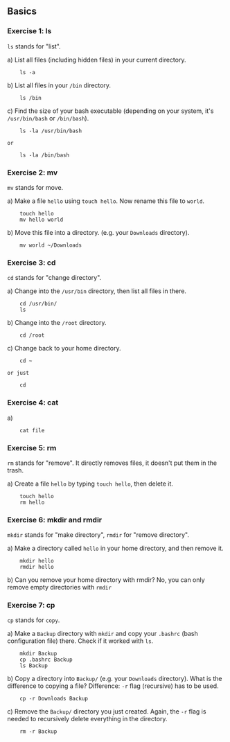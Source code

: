 ## Basics

### Exercise 1: ls

`ls` stands for "list".

a) List all files (including hidden files) in your current directory.
```
    ls -a
```

b) List all files in your `/bin` directory.
```
    ls /bin
```

c) Find the size of your bash executable (depending on your system, it's `/usr/bin/bash` or `/bin/bash`).
```
    ls -la /usr/bin/bash
```

    or
```
    ls -la /bin/bash
```


### Exercise 2: mv

`mv` stands for move.

a) Make a file `hello` using `touch hello`. Now rename this file to `world`.
```
    touch hello
    mv hello world
```

b) Move this file into a directory. (e.g. your `Downloads` directory).
```
    mv world ~/Downloads
```

### Exercise 3: cd
`cd` stands for "change directory".

a) Change into the `/usr/bin` directory, then list all files in there.
```
    cd /usr/bin/
    ls
```

b) Change into the `/root` directory.
```
    cd /root
```

c) Change back to your home directory.
```
    cd ~
```
    or just
```
    cd
```

### Exercise 4: cat

a)
```
    cat file
```

### Exercise 5: rm

`rm` stands for "remove". It directly removes files, it doesn't put them in the trash.

a) Create a file `hello` by typing `touch hello`, then delete it.
```
    touch hello
    rm hello
```

### Exercise 6: mkdir and rmdir

`mkdir` stands for "make directory", `rmdir` for "remove directory".

a) Make a directory called `hello` in your home directory, and then remove it.
```
    mkdir hello
    rmdir hello
```

b) Can you remove your home directory with rmdir?
    No, you can only remove empty directories with `rmdir`

### Exercise 7: cp

`cp` stands for `copy`.

a) Make a `Backup` directory with `mkdir` and copy your `.bashrc` (bash configuration file) there. Check if it worked with `ls`.
```
    mkdir Backup
    cp .bashrc Backup
    ls Backup
```

b) Copy a directory into `Backup/` (e.g. your `Downloads` directory). What is the difference to copying a file?
    Difference: `-r` flag (recursive) has to be used.
```
    cp -r Downloads Backup
```

c) Remove the `Backup/` directory you just created.
    Again, the `-r` flag is needed to recursively delete everything in the directory.
```
    rm -r Backup
```
